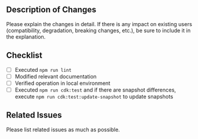 ## Description of Changes

Please explain the changes in detail.
If there is any impact on existing users (compatibility, degradation, breaking changes, etc.), be sure to include it in the explanation.

## Checklist

- [ ] Executed `npm run lint`
- [ ] Modified relevant documentation
- [ ] Verified operation in local environment
- [ ] Executed `npm run cdk:test` and if there are snapshot differences, execute `npm run cdk:test:update-snapshot` to update snapshots

## Related Issues

Please list related issues as much as possible.
